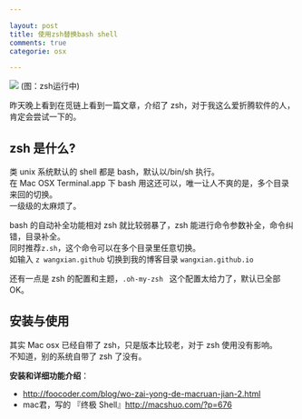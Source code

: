 ```yaml
---

layout: post
title: 使用zsh替换bash shell
comments: true
categorie: osx

---
```

![](http://ww1.sinaimg.cn/mw690/493b785ajw1e6wqvzgfynj20j807djsd.jpg)
(图：zsh运行中)

昨天晚上看到在觅链上看到一篇文章，介绍了 zsh，对于我这么爱折腾软件的人，<br />
肯定会尝试一下的。


## zsh 是什么?

类 unix 系统默认的 shell 都是 bash，默认以/bin/sh 执行。<br />
在 Mac OSX Terminal.app 下 bash 用这还可以，唯一让人不爽的是，多个目录来回的切换。<br />
一级级的太麻烦了。

bash 的自动补全功能相对 zsh 就比较弱暴了，zsh 能进行命令参数补全，命令纠错，目录补全。<br />
同时推荐`z.sh`，这个命令可以在多个目录里任意切换。<br />
如输入 `z wangxian.github` 切换到我的博客目录 `wangxian.github.io`

还有一点是 zsh 的配置和主题，`.oh-my-zsh ` 这个配置太给力了，默认已全部 OK。


## 安装与使用

其实 Mac osx 已经自带了 zsh，只是版本比较老，对于 zsh 使用没有影响。<br />
不知道，别的系统自带了 zsh 了没有。

**安装和详细功能介绍**：
- <http://foocoder.com/blog/wo-zai-yong-de-macruan-jian-2.html>
- mac君，写的 『终极 Shell』<http://macshuo.com/?p=676>



